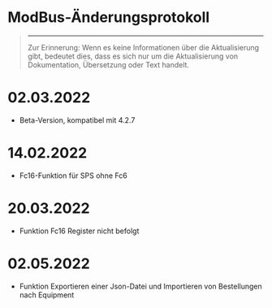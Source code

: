 # ModBus-Änderungsprotokoll

>****
>
>Zur Erinnerung: Wenn es keine Informationen über die Aktualisierung gibt, bedeutet dies, dass es sich nur um die Aktualisierung von Dokumentation, Übersetzung oder Text handelt.

# 02.03.2022

- Beta-Version, kompatibel mit 4.2.7

# 14.02.2022

- Fc16-Funktion für SPS ohne Fc6

# 20.03.2022

- Funktion Fc16 Register nicht befolgt

# 02.05.2022

- Funktion Exportieren einer Json-Datei und Importieren von Bestellungen nach Equipment 
